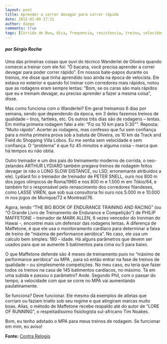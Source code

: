 ```yaml
---
layout: post
title: Aprender a correr devagar para correr rápido
date: 2012-01-09 17:31
author: diego
comments: true
tags: [Corrida de Rua, dica, frequencia, resistencia, treino, velocidade]
---
```


##### por Sérgio Rocha

Uma das primeiras coisas que ouvi do técnico Wanderlei de Oliveira quando comecei a treinar com ele foi: “Ô bacana, você precisa aprender a correr devagar para poder correr rápido”. Em nossos bate-papos durante os treinos, me disse que tinha aprendido isso ainda na época de velocista. Ele estava no exterior e quando foi treinar com corredores mais rápidos, notou que as rodagens eram sempre lentas: “Bom, se os caras são mais rápidos que eu e treinam devagar, eu preciso aprender a fazer a mesma coisa”, disse.

Mas como funciona com o Wanderlei? Em geral treinamos 6 dias por semana, sendo que dependendo da época, em 3 deles fazemos treinos de qualidade – tiros, fartleks, etc. Os outros três dias são de rodagens – lentas. Em minha primeira rodagem falei a ele: “Fiz os 10 km para 5:30"”. Reposta: “Muito rápido”. Acertei as rodagens, mas confesso que fui sem confiança para a minha primeira prova sob a batuta de Oliveira, os 10 km da Track and Field do Shopping Villa Lobos. Eu me sentia sem velocidade e sem confiança. O “problema” é que fiz 45 minutos e alguma coisa – marca que há tempos eu não obtia.

Outro treinador e um dos pais do treinamento moderno de corrida, o neo-zelandes ARTHUR LYDIARD também pregava treinos de rodagem feitos devagar (e não o LONG SLOW DISTANCE, ou LSD, erronemante atribuídos a ele). Lydiard foi o treinador de treinador de PETER SNELL, ouro nos 800 m dos jogos olímpicos de Roma/1960 e nos 800 m e 1.500 m em Tókio/64, e também foi o responsável pelo renascimento dos corredores filandeses, como LASSE VIRÉN, que sob sua consultoria foi ouro nos 5.000 m e 10.000 m nos jogos de Munique/72 e Montreal/76.

Agora, lendo “THE BIG BOOK OF ENDURANCE TRAINING AND RACING” (ou “O Grande Livro de Treinamento de Endurance e Competição”) de PHILIP MAFFETONE – treinador de MARK ALLEN, 6 vezes vencedor do Ironman do Hawai -, encontrei mais um defensor das rodagens lentas. A diferença de Maffetone, é que ele usa o monitoramento cardíaco para determinar a faixa de treino de “máxima de performance aeróbica”. No caso, ele usa um calculo bem simples: 180 – idade. Há alguns parâmetros que devem ser usados para que se aumente 5 batimentos para cima ou 5 para baixo.

O que Maffetone defende são 4 meses de treinamento puro no “máximo de performance aeróbica” ou MPA , para só então entrar na fase de treinos de qualidade – ou simplesmente competições. No meu caso, eu teria que fazer todos os treinos na casa de 145 batimentos cardíacos, no máximo. Tá em uma subida e passou o parâmetro? Ande. Segundo Phil, com o passar do tempo, a velocidade com que se corre no MPA vai aumentando paulatinamente.

Se funciona? Deve funcionar. Ele mesmo dá exemplos de atletas que corriam ou faziam triatlo sob seu regime e que atingiram marcas muito boas. Alías, o método de Maffetone recebe respaldo até do autor de “LORE OF RUNNING”, o respeitadíssimo fisiologista sul-africano Tim Noakes.

Bom, eu tenho adotado o MPA para meus treinos de rodagem. Se funcionar em mim, eu aviso!

**Fonte:** <a href="http://revistacontrarelogio.com.br/blogs/corredolatra/2012/01/06/aprender-a-correr-devagar-para-correr-rapido/" target="_blank">Contra Relogio</a>
